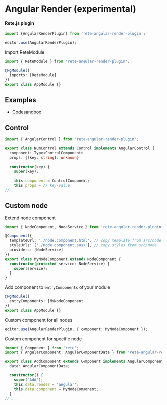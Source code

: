 Angular Render (experimental)
====
#### Rete.js plugin

```ts
import {AngularRenderPlugin} from 'rete-angular-render-plugin';

editor.use(AngularRenderPlugin);
```

Import ReteModule
```ts
import { ReteModule } from 'rete-angular-render-plugin';

@NgModule({
  imports: [ReteModule]
})
export class AppModule {}
```

Examples
---

- [Codesandbox](https://codesandbox.io/s/retejs-angular-render-v29f9)


Control
---

```ts
import { AngularControl } from 'rete-angular-render-plugin';

export class NumControl extends Control implements AngularControl {
  component: Type<ControlComponent>
  props: {[key: string]: unknown}
  
  constructor(key) {
    super(key);
    
    this.component = ControlComponent;
    this.props = // key-value
// ...
```

Custom node
---

Extend node component
```ts
import { NodeComponent, NodeService } from 'rete-angular-render-plugin';

@Component({
  templateUrl: './node.component.html', // copy template from src/node
  styleUrls: ['./node.component.sass'], // copy styles from src/node
  providers: [NodeService]
})
export class MyNodeComponent extends NodeComponent {
  constructor(protected service: NodeService) {
    super(service);
  }
}
```

Add component to `entryComponents` of your module
```ts
@NgModule({
  entryComponents: [MyNodeComponent]
})
export class AppModule {}
```

Custom component for all nodes
```ts
editor.use(AngularRenderPlugin, { component: MyNodeComponent });
```

Custom component for specific node
```ts
import { Component } from 'rete';
import { AngularComponent, AngularComponentData } from 'rete-angular-render-plugin';

export class AddComponent extends Component implements AngularComponent {
  data: AngularComponentData;

  constructor() {
    super('Add');
    this.data.render = 'angular';
    this.data.component = MyNodeComponent;
  }
// ...
```

